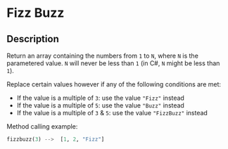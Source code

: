 # Fizz Buzz

## Description

Return an array containing the numbers from `1` to `N`, where `N` is the parametered value. `N` will never be less than `1` (in C#, `N` might be less than `1`).

Replace certain values however if any of the following conditions are met:

* If the value is a multiple of `3`: use the value `"Fizz"` instead
* If the value is a multiple of `5`: use the value `"Buzz"` instead
* If the value is a multiple of `3` & `5`: use the value `"FizzBuzz"` instead

Method calling example:

```python
fizzbuzz(3) -->  [1, 2, "Fizz"]
```
